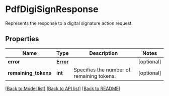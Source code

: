 # PdfDigiSignResponse

Represents the response to a digital signature action request.
## Properties
Name | Type | Description | Notes
------------ | ------------- | ------------- | -------------
**error** | [**Error**](Error.md) |  | [optional] 
**remaining_tokens** | **int** | Specifies the number of remaining tokens. | [optional] 

[[Back to Model list]](../README.md#documentation-for-models) [[Back to API list]](../README.md#documentation-for-api-endpoints) [[Back to README]](../README.md)


